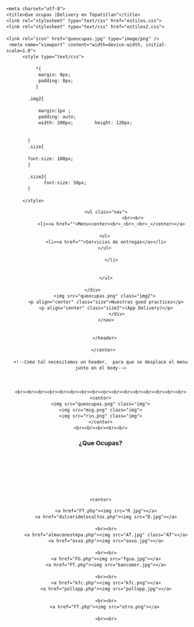 <!DOCTYPE html>
<html>
 
	<meta charset="utf-8">
	<title>Que ocupas |Delivery en Tepatitlan^</title>
	<link rel="stylesheet" type="text/css" href="estilos.css">
	<link rel="stylesheet" type="text/css" href="estilos2.css">
	
	<link rel="icon" href="queocupas.jpg" type="image/png" />
     <meta name="viewport" content="width=device-width, initial-scale=1.0">
          <style type="text/css">
          	
               *{
               	margin: 0px;
               	padding: 0px;
               }

          	.img2{

             	margin:1px ;
               	padding: auto;
               	width: 200px;        height: 120px;
            

          	}
          	.size{

          	font-size: 100px;	
          	}

          	.size2{
                  font-size: 50px;
          	}

          </style>
</head>
<body>
	<center>
<header class="header">
		<nav>
	<div>
		<div id="header">
		
		<ul class="nav">
                            <br><br>
			<li><a href="">Menu<center><br>_<br>_<br>_</center></a>

       <ul>
       	<li><a href="">Servicios de entregas</a></li>
       </ul>

			</li>

			
		</ul>

	</div>		
		<img src="queocupas.png" class="img2"> 
		<p align="center" class="size">Nuestras good practices</p>
		<p align="center" class="size2">(App Delivery)</p>
            	</div>
		</nav>

		
       </header>
               
      </center>

	<!--Como tal necesitamos un header,  para que se desplace el menu junto en el body-->


	
	<br><br><br><br><br><br><br><br><br><br><br><br><br><br><br><br>
	<center>
	<img src="queocupas.png" class="img">
    <img src="msg.png" class="img">
	<img src="rin.png" class="img">
	</center>
	<br><br><br><br><br>
   <h3 align="center" class="h1">¿Que Ocupas?</h3>
	<br><br>	<br><br>	<br><br>

		

	<center>
  <div class="capa"></div>

		<a href="FT.php"><img src="R.jpg"></a>
		<a href="dulceridelosaltos.php"><img src="D.jpg"></a>

		<br><br>
		<a href="almacenestepa.php"><img src="AT.jpg" class="AT"></a>
		<a href="oxxo.php"><img src="oxxo.jpg"></a>

		<br><br>
		<a href="FG.php"><img src="fgua.jpg"></a>
		<a href="FT.php"><img src="bancomer.jpg"></a>

		<br><br>
		<a href="kfc.php"><img src="kfc.png"></a>
		<a href="pollopp.php"><img src="pollopp.jpg"></a>

		<br><br>
       <a href="FT.php"><img src="otro.png"></a>

		<br><br>


</center>
	
	
</form>

</body>
</html>
